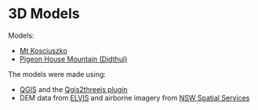 # 3D Models

Models:
<ul><li><a href="https://adrian-g-fisher.github.io/3d_models/kosciuszko/kosciuszko.html">Mt Kosciuszko</a></li>
<li><a href="https://adrian-g-fisher.github.io/3d_models/pigeon_house/pigeon_house.html">Pigeon House Mountain (Didthul)</a></li></ul>

The models were made using:
<ul><li><a href="https://www.qgis.org">QGIS</a> and the <a href="https://qgis2threejs.readthedocs.io/en/docs/">Qgis2threejs plugin</a></li>
<li>DEM data from <a href="https://elevation.fsdf.org.au/">ELVIS</a>
and airborne imagery from <a href="https://www.spatial.nsw.gov.au/products_and_services/web_services/qgis">NSW Spatial Services</a></li></ul>

